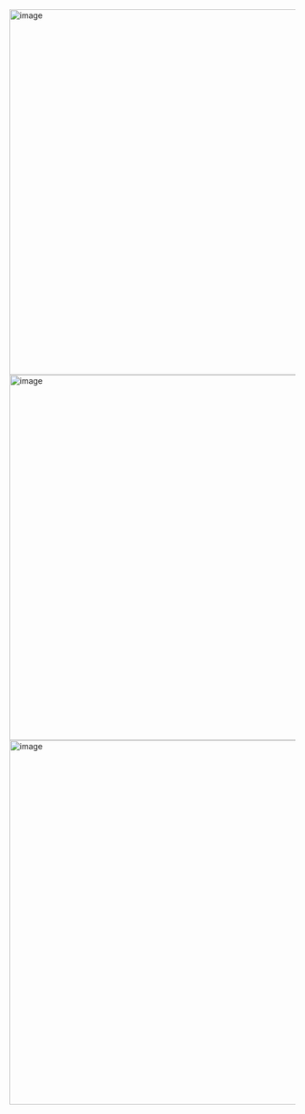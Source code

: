 
<img width="1366" height="643" alt="image" src="https://github.com/user-attachments/assets/ddfda31d-2a6c-4c35-8a86-feec0492b64e" />
<img width="1365" height="643" alt="image" src="https://github.com/user-attachments/assets/0bed856b-16db-4905-b75c-f56e00746198" />


<img width="1364" height="641" alt="image" src="https://github.com/user-attachments/assets/02276312-758c-43eb-ae0c-8e623019897c" />
